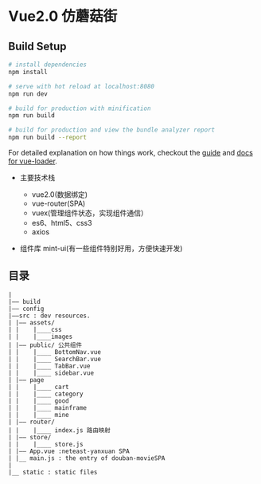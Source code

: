 # Vue2.0 仿蘑菇街


## Build Setup

``` bash
# install dependencies
npm install

# serve with hot reload at localhost:8080
npm run dev

# build for production with minification
npm run build

# build for production and view the bundle analyzer report
npm run build --report
```

For detailed explanation on how things work, checkout the [guide](http://vuejs-templates.github.io/webpack/) and [docs for vue-loader](http://vuejs.github.io/vue-loader).


* 主要技术栈

    * vue2.0(数据绑定)
    * vue-router(SPA)
    * vuex(管理组件状态，实现组件通信）
    * es6、html5、css3
    * axios
    
* 组件库 
    mint-ui(有一些组件特别好用，方便快速开发)

## 目录
```
|
|—— build 
|—— config
|——src : dev resources.
| |—— assets/
| |    |____css
| |    |____images    
| |—— public/ 公共组件
| |    |____ BottomNav.vue
| |    |____ SearchBar.vue     
| |    |____ TabBar.vue  
| |    |____ sidebar.vue  
| |—— page
| |    |____ cart
| |    |____ category
| |    |____ good
| |    |____ mainframe
| |    |____ mine
| |—— router/
| |    |____ index.js 路由映射
| |—— store/ 
| |    |____ store.js
| |—— App.vue :neteast-yanxuan SPA
| |__ main.js : the entry of douban-movieSPA
|
|__ static : static files

```
